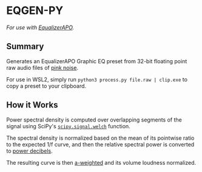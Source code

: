 # EQGEN-PY
_For use with [EqualizerAPO](https://sourceforge.net/projects/equalizerapo/)._

## Summary

Generates an EqualizerAPO Graphic EQ preset from 32-bit floating point 
raw audio files of [pink noise](https://en.wikipedia.org/wiki/Pink_noise). 

For use in WSL2, simply run `python3 process.py file.raw | clip.exe` to copy a preset to your clipboard.

## How it Works

Power spectral density is computed over overlapping segments of the signal using SciPy's [`scipy.signal.welch`](https://docs.scipy.org/doc/scipy/reference/generated/scipy.signal.welch.html) function.

The spectral density is normalized based on the mean of its pointwise ratio to the expected 1/f curve, and then the relative spectral power is converted to [power decibels](https://en.wikipedia.org/wiki/Decibel#Power_quantities).

The resulting curve is then [a-weighted](https://en.wikipedia.org/wiki/A-weighting) and its volume loudness normalized.